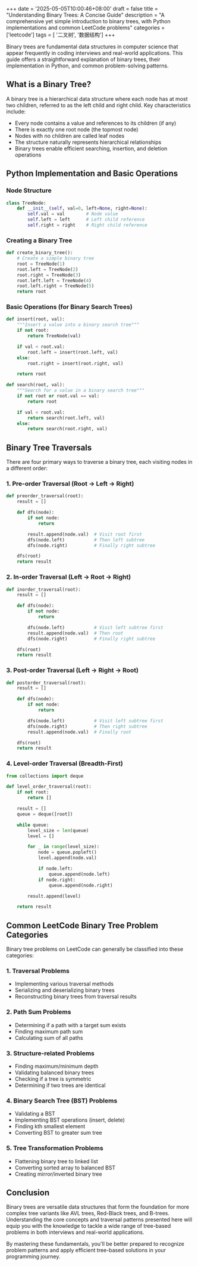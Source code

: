 +++
date = '2025-05-05T10:00:46+08:00'
draft = false
title = "Understanding Binary Trees: A Concise Guide"
description = "A comprehensive yet simple introduction to binary trees, with Python implementations and common LeetCode problems"
categories = ['leetcode']
tags = [ '二叉树', '数据结构']
+++

Binary trees are fundamental data structures in computer science that appear frequently in coding interviews and real-world applications. This guide offers a straightforward explanation of binary trees, their implementation in Python, and common problem-solving patterns.

## What is a Binary Tree?

A binary tree is a hierarchical data structure where each node has at most two children, referred to as the left child and right child. Key characteristics include:

- Every node contains a value and references to its children (if any)
- There is exactly one root node (the topmost node)
- Nodes with no children are called leaf nodes
- The structure naturally represents hierarchical relationships
- Binary trees enable efficient searching, insertion, and deletion operations

## Python Implementation and Basic Operations

### Node Structure

```python
class TreeNode:
    def __init__(self, val=0, left=None, right=None):
        self.val = val        # Node value
        self.left = left      # Left child reference
        self.right = right    # Right child reference
```

### Creating a Binary Tree

```python
def create_binary_tree():
    # Create a simple binary tree
    root = TreeNode(1)
    root.left = TreeNode(2)
    root.right = TreeNode(3)
    root.left.left = TreeNode(4)
    root.left.right = TreeNode(5)
    return root
```

### Basic Operations (for Binary Search Trees)

```python
def insert(root, val):
    """Insert a value into a binary search tree"""
    if not root:
        return TreeNode(val)

    if val < root.val:
        root.left = insert(root.left, val)
    else:
        root.right = insert(root.right, val)

    return root

def search(root, val):
    """Search for a value in a binary search tree"""
    if not root or root.val == val:
        return root

    if val < root.val:
        return search(root.left, val)
    else:
        return search(root.right, val)
```

## Binary Tree Traversals

There are four primary ways to traverse a binary tree, each visiting nodes in a different order:

### 1. Pre-order Traversal (Root → Left → Right)

```python
def preorder_traversal(root):
    result = []

    def dfs(node):
        if not node:
            return

        result.append(node.val)  # Visit root first
        dfs(node.left)           # Then left subtree
        dfs(node.right)          # Finally right subtree

    dfs(root)
    return result
```

### 2. In-order Traversal (Left → Root → Right)

```python
def inorder_traversal(root):
    result = []

    def dfs(node):
        if not node:
            return

        dfs(node.left)           # Visit left subtree first
        result.append(node.val)  # Then root
        dfs(node.right)          # Finally right subtree

    dfs(root)
    return result
```

### 3. Post-order Traversal (Left → Right → Root)

```python
def postorder_traversal(root):
    result = []

    def dfs(node):
        if not node:
            return

        dfs(node.left)           # Visit left subtree first
        dfs(node.right)          # Then right subtree
        result.append(node.val)  # Finally root

    dfs(root)
    return result
```

### 4. Level-order Traversal (Breadth-First)

```python
from collections import deque

def level_order_traversal(root):
    if not root:
        return []

    result = []
    queue = deque([root])

    while queue:
        level_size = len(queue)
        level = []

        for _ in range(level_size):
            node = queue.popleft()
            level.append(node.val)

            if node.left:
                queue.append(node.left)
            if node.right:
                queue.append(node.right)

        result.append(level)

    return result
```

## Common LeetCode Binary Tree Problem Categories

Binary tree problems on LeetCode can generally be classified into these categories:

### 1. Traversal Problems
- Implementing various traversal methods
- Serializing and deserializing binary trees
- Reconstructing binary trees from traversal results

### 2. Path Sum Problems
- Determining if a path with a target sum exists
- Finding maximum path sum
- Calculating sum of all paths

### 3. Structure-related Problems
- Finding maximum/minimum depth
- Validating balanced binary trees
- Checking if a tree is symmetric
- Determining if two trees are identical

### 4. Binary Search Tree (BST) Problems
- Validating a BST
- Implementing BST operations (insert, delete)
- Finding kth smallest element
- Converting BST to greater sum tree

### 5. Tree Transformation Problems
- Flattening binary tree to linked list
- Converting sorted array to balanced BST
- Creating mirror/inverted binary tree

## Conclusion

Binary trees are versatile data structures that form the foundation for more complex tree variants like AVL trees, Red-Black trees, and B-trees. Understanding the core concepts and traversal patterns presented here will equip you with the knowledge to tackle a wide range of tree-based problems in both interviews and real-world applications.

By mastering these fundamentals, you'll be better prepared to recognize problem patterns and apply efficient tree-based solutions in your programming journey.
